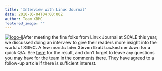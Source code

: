 ```yaml
---
title: 'Interview with Linux Journal'
date: 2010-05-04T04:00:00Z
author: Team XBMC
featured_image: ""
---
```

[![](/sites/default/files/uploads/logo-lj.jpg "logo-lj")](https://www.linuxjournal.com/content/interview-cory-fields-xbmc)After meeting the fine folks from Linux Journal at SCALE this year, we discussed doing an interview to give their readers more insight into the world of XBMC. A few months later Steven Evatt tracked me down for a quick Q/A. See [here](https://www.linuxjournal.com/content/interview-cory-fields-xbmc) for the result, and don’t forget to leave any questions you may have for the team in the comments there. They have agreed to a follow-up article if there is sufficient interest.

 